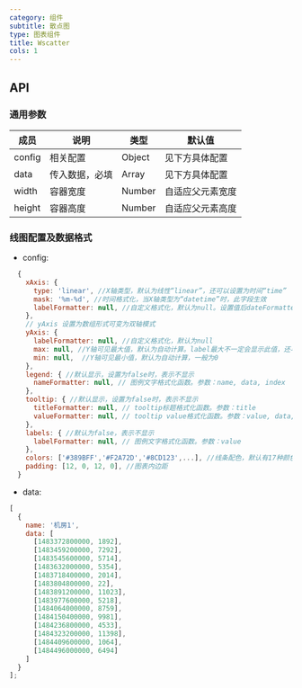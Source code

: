 ```yaml
---
category: 组件
subtitle: 散点图
type: 图表组件
title: Wscatter
cols: 1
---
```


## API

### 通用参数

| 成员   | 说明           | 类型   | 默认值           |
| ------ | -------------- | ------ | ---------------- |
| config | 相关配置       | Object | 见下方具体配置   |
| data   | 传入数据，必填 | Array  | 见下方具体配置   |
| width  | 容器宽度       | Number | 自适应父元素宽度 |
| height | 容器高度       | Number | 自适应父元素高度 |

### 线图配置及数据格式

* config:

```javascript
  {
    xAxis: {
      type: 'linear', //X轴类型，默认为线性“linear”，还可以设置为时间“time”
      mask: '%m-%d', //时间格式化，当X轴类型为“datetime”时，此字段生效
      labelFormatter: null, //自定义格式化，默认为null。设置值后dateFormatter失效
    },
    // yAxis 设置为数组形式可变为双轴模式
    yAxis: {
      labelFormatter: null, //自定义格式化，默认为null
      max: null, //Y轴可见最大值，默认为自动计算。label最大不一定会显示此值，还与间隔有关
      min: null,  //Y轴可见最小值，默认为自动计算，一般为0
    },
    legend: { //默认显示，设置为false时，表示不显示
      nameFormatter: null, // 图例文字格式化函数。参数：name, data, index
    },
    tooltip: { //默认显示，设置为false时，表示不显示
      titleFormatter: null, // tooltip标题格式化函数。参数：title
      valueFormatter: null, // tooltip value格式化函数。参数：value, data, index, record
    },
    labels: { //默认为false，表示不显示
      labelFormatter: null, // 图例文字格式化函数。参数：value
    },
    colors: ['#389BFF','#F2A72D','#8CD123',...], //线条配色，默认有17种颜色。不建议修改
    padding: [12, 0, 12, 0], //图表内边距
  }
```

* data:

```javascript
[
  {
    name: '机房1',
    data: [
      [1483372800000, 1892],
      [1483459200000, 7292],
      [1483545600000, 5714],
      [1483632000000, 5354],
      [1483718400000, 2014],
      [1483804800000, 22],
      [1483891200000, 11023],
      [1483977600000, 5218],
      [1484064000000, 8759],
      [1484150400000, 9981],
      [1484236800000, 4533],
      [1484323200000, 11398],
      [1484409600000, 1064],
      [1484496000000, 6494]
    ]
  }
];
```
